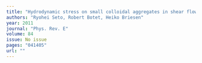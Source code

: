 ```yaml
---
title: "Hydrodynamic stress on small colloidal aggregates in shear flow using Stokesian dynamics"
authors: "Ryohei Seto, Robert Botet, Heiko Briesen"
year: 2011
journal: "Phys. Rev. E"
volume: 84
issue: No issue
pages: "041405"
url: ""
---
```

